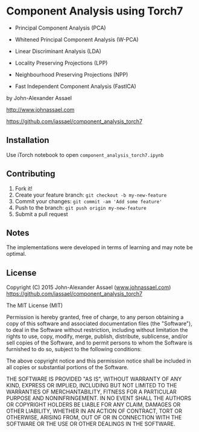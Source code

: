 # Component Analysis using Torch7

- Principal Component Analysis (PCA)

- Whitened Principal Component Analysis (W-PCA)

- Linear Discriminant Analysis (LDA)

- Locality Preserving Projections (LPP)

- Neighbourhood Preserving Projections (NPP)

- Fast Independent Component Analysis (FastICA)

by John-Alexander Assael

http://www.johnassael.com

https://github.com/iassael/component_analysis_torch7

## Installation

Use iTorch notebook to open `component_analysis_torch7.ipynb`

## Contributing

1. Fork it!
2. Create your feature branch: `git checkout -b my-new-feature`
3. Commit your changes: `git commit -am 'Add some feature'`
4. Push to the branch: `git push origin my-new-feature`
5. Submit a pull request

## Notes

The implementations were developed in terms of learning and may note be optimal.

## License

Copyright (C) 2015 John-Alexander Assael (www.johnassael.com)
https://github.com/iassael/component_analysis_torch7

The MIT License (MIT)

Permission is hereby granted, free of charge, to any person obtaining a copy of
this software and associated documentation files (the "Software"), to deal in
the Software without restriction, including without limitation the rights to
use, copy, modify, merge, publish, distribute, sublicense, and/or sell copies
of the Software, and to permit persons to whom the Software is furnished to do
so, subject to the following conditions:

The above copyright notice and this permission notice shall be included in all
copies or substantial portions of the Software.

THE SOFTWARE IS PROVIDED "AS IS", WITHOUT WARRANTY OF ANY KIND, EXPRESS OR
IMPLIED, INCLUDING BUT NOT LIMITED TO THE WARRANTIES OF MERCHANTABILITY,
FITNESS FOR A PARTICULAR PURPOSE AND NONINFRINGEMENT. IN NO EVENT SHALL THE
AUTHORS OR COPYRIGHT HOLDERS BE LIABLE FOR ANY CLAIM, DAMAGES OR OTHER
LIABILITY, WHETHER IN AN ACTION OF CONTRACT, TORT OR OTHERWISE, ARISING FROM,
OUT OF OR IN CONNECTION WITH THE SOFTWARE OR THE USE OR OTHER DEALINGS IN THE
SOFTWARE.